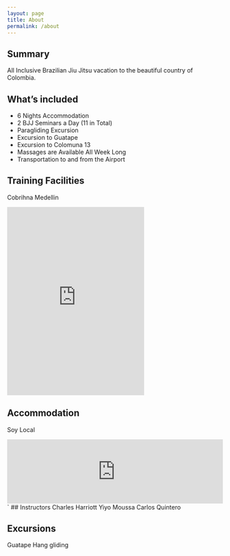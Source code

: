 ```yaml
---
layout: page
title: About
permalink: /about
---
```


## Summary

All Inclusive Brazilian Jiu Jitsu vacation to the beautiful country of Colombia.

## What’s included

* 6 Nights Accommodation
* 2 BJJ Seminars a Day (11 in Total)
* Paragliding Excursion
* Excursion to Guatape
* Excursion to Colomuna 13
* Massages are Available All Week Long
* Transportation to and from the Airport



## Training Facilities

Cobrihna Medellin

<iframe width="320" height="440" src="http://instagram.com/p/cobrinhamedellin/embed" frameborder="0"></iframe>

## Accommodation
   Soy Local
   
   <iframe class="slideshow-iframe" src="https://charrio.github.io/jekyll-slideshow/slides/soyLocal-Provenza.html"
style="width:100%" frameborder="0" scrolling="no" onload="resizeIframe(this)"></iframe>`
## Instructors
Charles Harriott
Yiyo Moussa
Carlos Quintero

## Excursions
Guatape
Hang gliding
